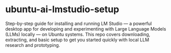 # ubuntu-ai-lmstudio-setup
Step-by-step guide for installing and running LM Studio — a powerful desktop app for developing and experimenting with Large Language Models (LLMs) locally — on Ubuntu systems. This repo covers downloading, extracting, and basic setup to get you started quickly with local LLM research and prototyping.

